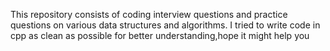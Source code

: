 This repository consists of coding interview questions and practice questions on various data structures and algorithms.
I tried to write code in cpp as clean as possible for better understanding,hope it might help you

